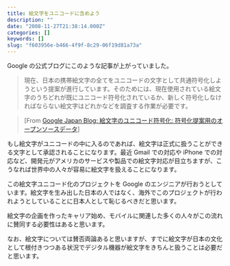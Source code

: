 ```yaml
---
title: 絵文字をユニコードに含めよう
description: ""
date: "2008-11-27T21:38:14.000Z"
categories: []
keywords: []
slug: "f603956e-b466-4f9f-8c29-06f19d81a73a"
---
```


Google の公式ブログにこのような記事が上がっていました。

> 現在、日本の携帯絵文字の全てをユニコードの文字として共通符号化しようという提案が進行しています。そのためには、現在使用されている絵文字のうちどれが既にユニコード符号化されているか、新しく符号化しなければならない絵文字はどれかなどを調査する作業が必要です。

> \[From [Google Japan Blog: 絵文字のユニコード符号化: 符号化提案用のオープンソースデータ](http://googlejapan.blogspot.com/2008/11/blog-post_27.html#)\]

もし絵文字がユニコードの中に入るのであれば、絵文字は正式に扱うことができる文字として承認されることになります。最近 Gmail での対応や iPhone での対応など、開発元がアメリカのサービスや製品での絵文字対応が目立ちますが、こうなれば世界中の人々が容易に絵文字を扱えることになります。

この絵文字ユニコード化のプロジェクトを Google のエンジニアが行おうとしています。絵文字を生み出した日本の人ではなく、海外でこのプロジェクトが行われようとしていることに日本人として恥じるべきだと思います。

絵文字の企画を作ったキャリア始め、モバイルに関連した多くの人々がこの流れに賛同する必要性はあると思います。

なお、絵文字については賛否両論あると思いますが、すでに絵文字が日本の文化として根付きつつある状況でデジタル機器が絵文字をきちんと扱うことは必要だと思います。
